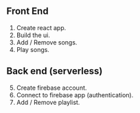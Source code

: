 ## Front End
1. Create react app.
2. Build the ui.
3. Add / Remove songs.
4. Play songs.

## Back end (serverless)
5. Create firebase account.
6. Connect to firebase app (authentication).
7. Add / Remove playlist.